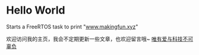 # Hello World 

Starts a FreeRTOS task to print "www.makingfun.xyz"

欢迎访问我的主页，我会不定期更新一些文章，也欢迎留言哦~
[唯有爱与科技不可辜负](www.makingfun.xyz)

